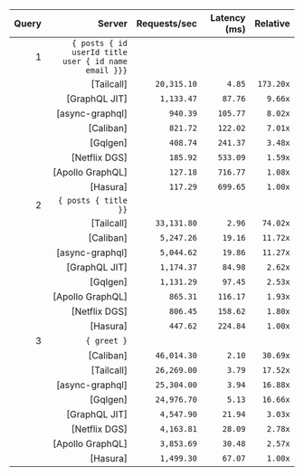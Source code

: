 <!-- PERFORMANCE_RESULTS_START -->

| Query | Server | Requests/sec | Latency (ms) | Relative |
|-------:|--------:|--------------:|--------------:|---------:|
| 1 | `{ posts { id userId title user { id name email }}}` |
|| [Tailcall] | `20,315.10` | `4.85` | `173.20x` |
|| [GraphQL JIT] | `1,133.47` | `87.76` | `9.66x` |
|| [async-graphql] | `940.39` | `105.77` | `8.02x` |
|| [Caliban] | `821.72` | `122.02` | `7.01x` |
|| [Gqlgen] | `408.74` | `241.37` | `3.48x` |
|| [Netflix DGS] | `185.92` | `533.09` | `1.59x` |
|| [Apollo GraphQL] | `127.18` | `716.77` | `1.08x` |
|| [Hasura] | `117.29` | `699.65` | `1.00x` |
| 2 | `{ posts { title }}` |
|| [Tailcall] | `33,131.80` | `2.96` | `74.02x` |
|| [Caliban] | `5,247.26` | `19.16` | `11.72x` |
|| [async-graphql] | `5,044.62` | `19.86` | `11.27x` |
|| [GraphQL JIT] | `1,174.37` | `84.98` | `2.62x` |
|| [Gqlgen] | `1,131.29` | `97.45` | `2.53x` |
|| [Apollo GraphQL] | `865.31` | `116.17` | `1.93x` |
|| [Netflix DGS] | `806.45` | `158.62` | `1.80x` |
|| [Hasura] | `447.62` | `224.84` | `1.00x` |
| 3 | `{ greet }` |
|| [Caliban] | `46,014.30` | `2.10` | `30.69x` |
|| [Tailcall] | `26,269.00` | `3.79` | `17.52x` |
|| [async-graphql] | `25,304.00` | `3.94` | `16.88x` |
|| [Gqlgen] | `24,976.70` | `5.13` | `16.66x` |
|| [GraphQL JIT] | `4,547.90` | `21.94` | `3.03x` |
|| [Netflix DGS] | `4,163.81` | `28.09` | `2.78x` |
|| [Apollo GraphQL] | `3,853.69` | `30.48` | `2.57x` |
|| [Hasura] | `1,499.30` | `67.07` | `1.00x` |

<!-- PERFORMANCE_RESULTS_END -->
